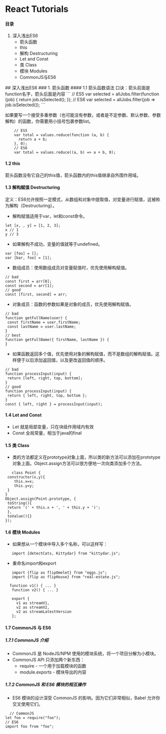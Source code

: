 # React Tutorials

####     目录
<ol>
    <li>深入浅出ES6
        <ul>
            <li>箭头函数</li>
            <li>this</li>
            <li>解构 Destructuring</li>
            <li>Let and Const</li>
            <li>类 Class</li>
            <li>模块 Modules</li>
            <li>CommonJS与ES6</li>
        </ul>
    </li>
</ol>
## 深入浅出ES6  
### 1.  箭头函数
#### 1.1 箭头函数语法
口诀：箭头前面是function名字，箭头后面是内容
```
    // ES5
    var selected = allJobs.filter(function (job) {
      return job.isSelected();
    });
    // ES6
    var selected = allJobs.filter(job => job.isSelected());
```

 如果要写一个接受多重参数（也可能没有参数，或者是不定参数、默认参数、参数解构）的函数，你需要用小括号包裹参数list。 
 
```
    // ES5
    var total = values.reduce(function (a, b) {
      return a + b;
    }, 0);
    // ES6
    var total = values.reduce((a, b) => a + b, 0);
```
#### 1.2 this 
箭头函数没有它自己的this值，箭头函数内的this值继承自外围作用域。   

#### 1.3 解构赋值 Destructuring

定义：ES6允许按照一定模式，从数组和对象中提取值，对变量进行赋值，这被称为解构（Destructuring）。  
- 解构赋值适用于var，let和const命令。   
 
 ```
let [x, , y] = [1, 2, 3];
x // 1
y // 3
 ```
- 如果解构不成功，变量的值就等于undefined。

 ```
var [foo] = [];
var [bar, foo] = [1];
 ```
- 数组成员：使用数组成员对变量赋值时，优先使用解构赋值。

 ```
// bad
const first = arr[0];
const second = arr[1];
// good
const [first, second] = arr;
 ```
- 对象成员：函数的参数如果是对象的成员，优先使用解构赋值。

 ```
// bad
function getFullName(user) {
  const firstName = user.firstName;
  const lastName = user.lastName;
}
// best
function getFullName({ firstName, lastName }) {
}
 ```
- 如果函数返回多个值，优先使用对象的解构赋值，而不是数组的解构赋值。这样便于以后添加返回值，以及更改返回值的顺序。 

 ```
// bad
function processInput(input) {
  return [left, right, top, bottom];
}
// good
function processInput(input) {
  return { left, right, top, bottom };
}  
const { left, right } = processInput(input);
 ```
#### 1.4 Let and Const

- Let 就是局部变量，只在块级作用域内有效
- Const 全局常量，相当于java的final

#### 1.5 类 Class
- 类的方法都定义在prototype对象上面，所以类的新方法可以添加在prototype对象上面。Object.assign方法可以很方便地一次向类添加多个方法。
 
 ```
    class Point {
  constructor(x,y){
     this.x=x;
     this.y=y;
  }
}
Object.assign(Point.prototype, {
  toString(){
  return '(' + this.x + ', ' + this.y + ')';
  },
  toValue(){}
});
```

#### 1.6 模块 Modules

- 如果想从一个模块中导入多个名称，可以这样写：

 ```
    import {detectCats, Kittydar} from "kittydar.js";
 ```
- 重命名import和export 
 
 ```
    import {flip as flipOmelet} from "eggs.js";
    import {flip as flipHouse} from "real-estate.js";
 ```
  
 ```
   function v1() { ... }
    function v2() { ... }

    export {
      v1 as streamV1,
      v2 as streamV2,
      v2 as streamLatestVersion
    };
 ```
#### 1.7 CommonJS 与 ES6  
##### 1.7.1 CommonJS 介绍
- CommonJS 是 NodeJS/NPM 使用的模块系统，将一个项目分解为小模块。
- CommonJS API 只添加两个新东西：
  - require - 一个用于加载模块的函数
  - module.exports - 模块导出的内容
  
##### 1.7.2 CommonJS 和 ES6 模块的相互操作

- ES6 模块的设计深受 CommonJS 的影响。因为它们非常相似，Babel 允许你交叉使用它们。
 
 ```
   // CommonJS
let foo = require("foo");
// ES6
import foo from "foo";
 ```  
